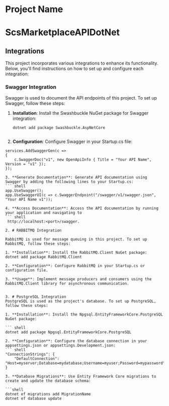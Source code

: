 # Project Name
# ScsMarketplaceAPIDotNet
## Integrations

This project incorporates various integrations to enhance its functionality. Below, you'll find instructions on how to set up and configure each integration:

### Swagger Integration

Swagger is used to document the API endpoints of this project. To set up Swagger, follow these steps:

1. **Installation**: Install the Swashbuckle NuGet package for Swagger integration:

   ```shell
   dotnet add package Swashbuckle.AspNetCore


2. **Configuration**: Configure Swagger in your Startup.cs file:

```shell
services.AddSwaggerGen(c =>
{
    c.SwaggerDoc("v1", new OpenApiInfo { Title = "Your API Name", Version = "v1" });
});

3. **Generate Documentation**: Generate API documentation using Swagger by adding the following lines to your Startup.cs:
``` shell
app.UseSwagger();
app.UseSwaggerUI(c => c.SwaggerEndpoint("/swagger/v1/swagger.json", "Your API Name v1"));

4. **Access Documentation**: Access the API documentation by running your application and navigating to
``` shell
 http://localhost:<port>/swagger.

2. # RABBITMQ Integration

RabbitMQ is used for message queuing in this project. To set up RabbitMQ, follow these steps:

1. **Installation**: Install the RabbitMQ.Client NuGet package:
dotnet add package RabbitMQ.Client

2. **Configuration**: Configure RabbitMQ in your Startup.cs or configuration file.

3. **Usage**: Implement message producers and consumers using the RabbitMQ.Client library for asynchronous communication.


3. # PostgreSQL Integration
PostgreSQL is used as the project's database. To set up PostgreSQL, follow these steps:

1. **Installation**: Install the Npgsql.EntityFrameworkCore.PostgreSQL NuGet package:

``` shell
dotnet add package Npgsql.EntityFrameworkCore.PostgreSQL

2. **Configuration**: Configure the database connection in your appsettings.json or appsettings.Development.json:
``` shell
"ConnectionStrings": {
    "DefaultConnection": "Host=myserver;Database=mydatabase;Username=myuser;Password=mypassword"
}

3. **Database Migrations**: Use Entity Framework Core migrations to create and update the database schema:

```shell
dotnet ef migrations add MigrationName
dotnet ef database update






